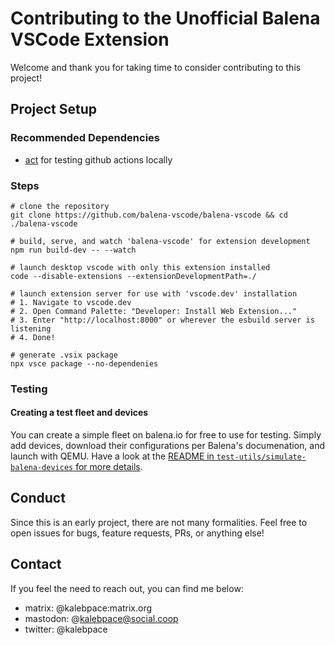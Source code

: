 # Contributing to the Unofficial Balena VSCode Extension

Welcome and thank you for taking time to consider contributing to this project! 

## Project Setup

### Recommended Dependencies
 - [act](https://github.com/nektos/act) for testing github actions locally
 
### Steps 
```shell
# clone the repository
git clone https://github.com/balena-vscode/balena-vscode && cd ./balena-vscode

# build, serve, and watch 'balena-vscode' for extension development
npm run build-dev -- --watch

# launch desktop vscode with only this extension installed
code --disable-extensions --extensionDevelopmentPath=./

# launch extension server for use with 'vscode.dev' installation
# 1. Navigate to vscode.dev
# 2. Open Command Palette: "Developer: Install Web Extension..."
# 3. Enter "http://localhost:8000" or wherever the esbuild server is listening
# 4. Done!

# generate .vsix package
npx vsce package --no-dependenies
```

### Testing
#### Creating a test fleet and devices
You can create a simple fleet on balena.io for free to use for testing. Simply add devices, download their configurations per Balena's documenation, and launch with QEMU. 
Have a look at the [README in `test-utils/simulate-balena-devices` for more details](./test-util/simulate-balena-devices/README.md).

## Conduct
Since this is an early project, there are not many formalities. Feel free to open issues for bugs, feature requests, PRs, or anything else! 

## Contact
If you feel the need to reach out, you can find me below:
 - matrix: @kalebpace:matrix.org
 - mastodon: @kalebpace@social.coop
 - twitter: @kalebpace